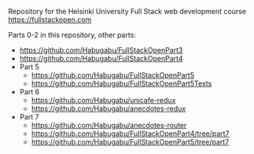 Repository for the Helsinki University Full Stack web development course https://fullstackopen.com

Parts 0-2 in this repository, other parts:

- https://github.com/Habugabu/FullStackOpenPart3
- https://github.com/Habugabu/FullStackOpenPart4
- Part 5
  - https://github.com/Habugabu/FullStackOpenPart5
  - https://github.com/Habugabu/FullStackOpenPart5Tests
- Part 6
  - https://github.com/Habugabu/unicafe-redux
  - https://github.com/Habugabu/anecdotes-redux  
- Part 7
  - https://github.com/Habugabu/anecdotes-router
  - https://github.com/Habugabu/FullStackOpenPart4/tree/part7
  - https://github.com/Habugabu/FullStackOpenPart5/tree/part7
